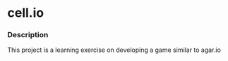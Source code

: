 # cell.io
### Description
This project is a learning exercise on developing a game similar to agar.io
